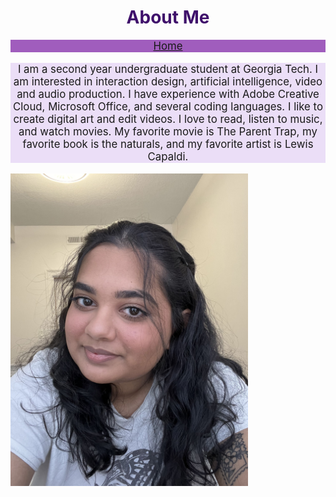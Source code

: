 <!DOCTYPE html>
<html lang="en">
    <head>
        <meta charset = "utf-8">
        <title>Lekhya Adari Personal Website</title>
    </head>
    <body>
        <h1 style = "text-align:center; color:rgb(63, 16, 107); font-size:200%;">About Me</h1>
        <nav style = "text-align:center; background-color:rgb(160, 93, 189); font-size: 120%;">
            <a href="personal_website.html">Home</a>
        </nav>
        <p style = "text-align:center; background-color:rgb(235, 222, 247); font-size:120%;">
            I am a second year undergraduate student at Georgia Tech.
            I am interested in interaction design, artificial intelligence, video and audio production.
            I have experience with Adobe Creative Cloud, Microsoft Office, and several coding languages.
            I like to create digital art and edit videos. I love to read, listen to music, and watch movies.
            My favorite movie is The Parent Trap, my favorite book is the naturals, 
            and my favorite artist is Lewis Capaldi. 
        </p>
        <img src="about_pic.jpg" width="380" height="500">
    </body>
</html>
